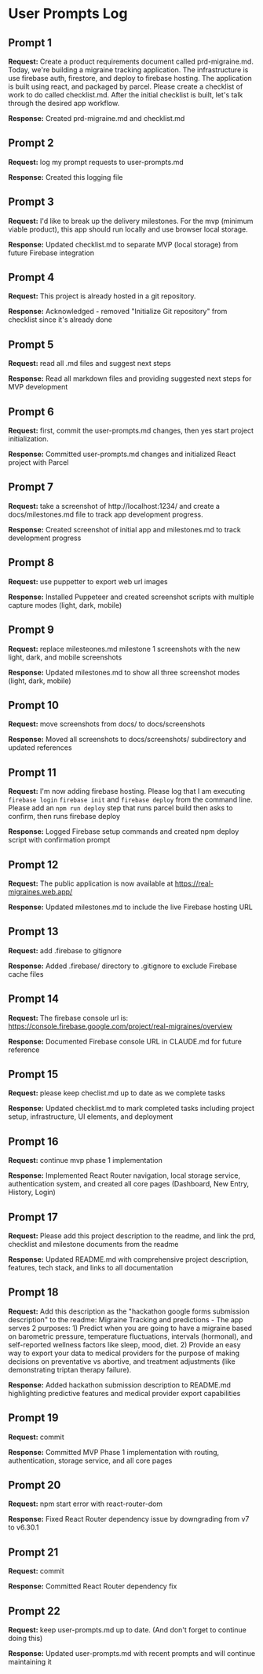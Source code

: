 # User Prompts Log

## Prompt 1
**Request:** Create a product requirements document called prd-migraine.md. Today, we're building a migraine tracking application. The infrastructure is use firebase auth, firestore, and deploy to firebase hosting. The application is built using react, and packaged by parcel. Please create a checklist of work to do called checklist.md. After the initial checklist is built, let's talk through the desired app workflow.

**Response:** Created prd-migraine.md and checklist.md

## Prompt 2
**Request:** log my prompt requests to user-prompts.md

**Response:** Created this logging file

## Prompt 3
**Request:** I'd like to break up the delivery milestones. For the mvp (minimum viable product), this app should run locally and use browser local storage.

**Response:** Updated checklist.md to separate MVP (local storage) from future Firebase integration

## Prompt 4
**Request:** This project is already hosted in a git repository.

**Response:** Acknowledged - removed "Initialize Git repository" from checklist since it's already done

## Prompt 5
**Request:** read all .md files and suggest next steps

**Response:** Read all markdown files and providing suggested next steps for MVP development

## Prompt 6
**Request:** first, commit the user-prompts.md changes, then yes start project initialization.

**Response:** Committed user-prompts.md changes and initialized React project with Parcel

## Prompt 7
**Request:** take a screenshot of http://localhost:1234/ and create a docs/milestones.md file to track app development progress.

**Response:** Created screenshot of initial app and milestones.md to track development progress

## Prompt 8
**Request:** use puppetter to export web url images

**Response:** Installed Puppeteer and created screenshot scripts with multiple capture modes (light, dark, mobile)

## Prompt 9
**Request:** replace milesteones.md milestone 1 screenshots with the new light, dark, and mobile screenshots

**Response:** Updated milestones.md to show all three screenshot modes (light, dark, mobile)

## Prompt 10
**Request:** move screenshots from docs/ to docs/screenshots

**Response:** Moved all screenshots to docs/screenshots/ subdirectory and updated references

## Prompt 11
**Request:** I'm now adding firebase hosting. Please log that I am executing `firebase login` `firebase init` and `firebase deploy` from the command line. Please add an `npm run deploy` step that runs parcel build then asks to confirm, then runs firebase deploy

**Response:** Logged Firebase setup commands and created npm deploy script with confirmation prompt

## Prompt 12
**Request:** The public application is now available at https://real-migraines.web.app/

**Response:** Updated milestones.md to include the live Firebase hosting URL

## Prompt 13
**Request:** add .firebase to gitignore

**Response:** Added .firebase/ directory to .gitignore to exclude Firebase cache files

## Prompt 14
**Request:** The firebase console url is: https://console.firebase.google.com/project/real-migraines/overview

**Response:** Documented Firebase console URL in CLAUDE.md for future reference

## Prompt 15
**Request:** please keep checlist.md up to date as we complete tasks

**Response:** Updated checklist.md to mark completed tasks including project setup, infrastructure, UI elements, and deployment

## Prompt 16
**Request:** continue mvp phase 1 implementation

**Response:** Implemented React Router navigation, local storage service, authentication system, and created all core pages (Dashboard, New Entry, History, Login)

## Prompt 17
**Request:** Please add this project description to the readme, and link the prd, checklist and milestone documents from the readme

**Response:** Updated README.md with comprehensive project description, features, tech stack, and links to all documentation

## Prompt 18
**Request:** Add this description as the "hackathon google forms submission description" to the readme: Migraine Tracking and predictions - The app serves 2 purposes: 1) Predict when you are going to have a migraine based on barometric pressure, temperature fluctuations, intervals (hormonal), and self-reported wellness factors like sleep, mood, diet. 2) Provide an easy way to export your data to medical providers for the purpose of making decisions on preventative vs abortive, and treatment adjustments (like demonstrating triptan therapy failure).

**Response:** Added hackathon submission description to README.md highlighting predictive features and medical provider export capabilities

## Prompt 19
**Request:** commit

**Response:** Committed MVP Phase 1 implementation with routing, authentication, storage service, and all core pages

## Prompt 20
**Request:** npm start error with react-router-dom

**Response:** Fixed React Router dependency issue by downgrading from v7 to v6.30.1

## Prompt 21
**Request:** commit

**Response:** Committed React Router dependency fix

## Prompt 22
**Request:** keep user-prompts.md up to date. (And don't forget to continue doing this)

**Response:** Updated user-prompts.md with recent prompts and will continue maintaining it
